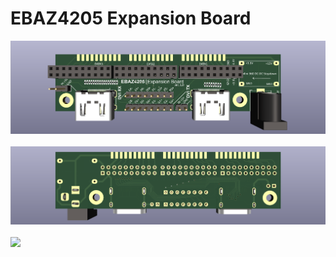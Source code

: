 # EBAZ4205 Expansion Board
![](3D%20View%201.png)<br><br>
![](3D%20View%202.png)<br><br>
![](3D%20View%203.png)